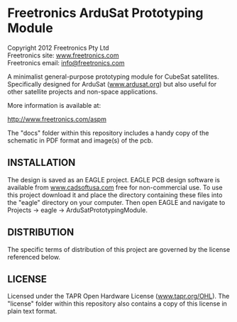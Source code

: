 Freetronics ArduSat Prototyping Module
======================================
Copyright 2012 Freetronics Pty Ltd  
Freetronics site:  www.freetronics.com  
Freetronics email: info@freetronics.com  

A minimalist general-purpose prototyping module for CubeSat satellites.
Specifically designed for ArduSat (www.ardusat.org) but also useful
for other satellite projects and non-space applications.

More information is available at:

  http://www.freetronics.com/aspm

The "docs" folder within this repository includes a handy copy of the
schematic in PDF format and image(s) of the pcb.


INSTALLATION
------------
The design is saved as an EAGLE project. EAGLE PCB design software is
available from www.cadsoftusa.com free for non-commercial use. To use
this project download it and place the directory containing these files
into the "eagle" directory on your computer. Then open EAGLE and
navigate to Projects -> eagle -> ArduSatPrototypingModule.


DISTRIBUTION
------------
The specific terms of distribution of this project are governed by the
license referenced below.


LICENSE
-------
Licensed under the TAPR Open Hardware License (www.tapr.org/OHL).
The "license" folder within this repository also contains a copy of
this license in plain text format.
